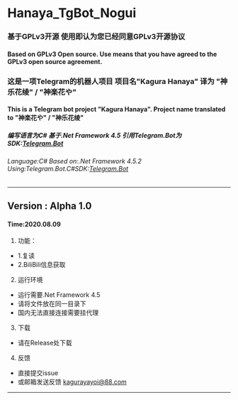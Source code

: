 # Hanaya_TgBot_Nogui
### 基于GPLv3开源 使用即认为您已经同意GPLv3开源协议
#### Based on GPLv3 Open source. Use means that you have agreed to the GPLv3 open source agreement.
### 这是一项Telegram的机器人项目 项目名"Kagura Hanaya" 译为 "神乐花绫" / "神楽花や"
#### This is a Telegram bot project "Kagura Hanaya". Project name translated to "神楽花や" / "神乐花绫"
##### 编写语言为C# 基于.Net Framework 4.5 引用Telegram.Bot为SDK:[Telegram.Bot](https://github.com/TelegramBots/Telegram.Bot)
###### Language:C# Based on:.Net Framework 4.5.2 Using:Telegram.Bot.C#SDK:[Telegram.Bot](https://github.com/TelegramBots/Telegram.Bot)
***
## Version : Alpha 1.0
#### Time:2020.08.09
1. 功能：
 - 1.复读
 - 2.BiliBili信息获取
2. 运行环境
 - 运行需要.Net Framework 4.5
 - 请将文件放在同一目录下
 - 国内无法直接连接需要挂代理
3. 下载
 - 请在Release处下载
4. 反馈
 - 直接提交issue
 - 或邮箱发送反馈 kagurayayoi@88.com
***
